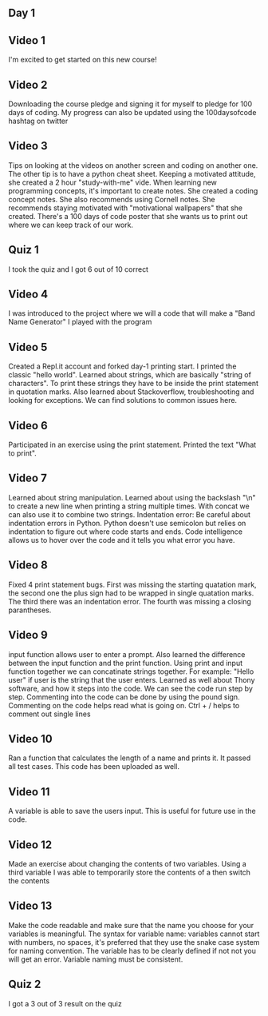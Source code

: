 
## Day 1

## Video 1

I'm excited to get started on this new course!

## Video 2

Downloading the course pledge and signing it for myself to pledge for 100 days of coding. My progress can also be updated using the 100daysofcode hashtag on twitter

## Video 3

Tips on looking at the videos on another screen and coding on another one. The other tip is to have a python cheat sheet. Keeping a motivated attitude, she created a 2 hour "study-with-me" vide. When learning new programming concepts, it's important to create notes. She created a coding concept notes. She also recommends using Cornell notes. She recommends staying motivated with "motivational wallpapers" that she created. There's a 100 days of code poster that she wants us to print out where we can keep track of our work. 

## Quiz 1

I took the quiz and I got 6 out of 10 correct

## Video 4

I was introduced to the project where we will a code that will make a "Band Name Generator" I played with the program

## Video 5 

Created a Repl.it account and forked day-1 printing start. I printed the classic "hello world". Learned about strings, which are basically "string of characters". To print these strings they have to be inside the print statement in quotation marks. Also learned about Stackoverflow, troubleshooting and looking for exceptions. We can find solutions to common issues here. 

## Video 6

Participated in an exercise using the print statement. Printed the text "What to print". 

## Video 7

Learned about string manipulation. Learned about using the backslash "\n" to create a new line when printing a string multiple times. With concat we can also use it to combine two strings. 
Indentation error: Be careful about indentation errors in Python. Python doesn't use semicolon but relies on indentation to figure out where code starts and ends. Code intelligence allows us to hover over the code and it tells you what error you have. 

## Video 8

Fixed 4 print statement bugs. First was missing the starting quatation mark, the second one the plus sign had to be wrapped in single quatation marks. The third there was an indentation error. The fourth was missing a closing parantheses. 

## Video 9

input function allows user to enter a prompt. Also learned the difference between the input function and the print function. Using print and input function together we can concatinate strings together. For example: "Hello user" if user is the string that the user enters. Learned as well about Thony software, and how it steps into the code. We can see the code run step by step. Commenting into the code can be done by using the pound sign. Commenting on the code helps read what is going on. Ctrl + / helps to comment out single lines

## Video 10

Ran a function that calculates the length of a name and prints it. It passed all test cases. This code has been uploaded as well. 

## Video 11

A variable is able to save the users input. This is useful for future use in the code. 

## Video 12

Made an exercise about changing the contents of two variables. Using a third variable I was able to temporarily store the contents of a then switch the contents

## Video 13

Make the code readable and make sure that the name you choose for your variables is meaningful. The syntax for variable name: variables cannot start with numbers, no spaces, it's preferred that they use the snake case system for naming convention. The variable has to be clearly defined if not not you will get an error. Variable naming must be consistent. 

## Quiz 2

I got a 3 out of 3 result on the quiz
